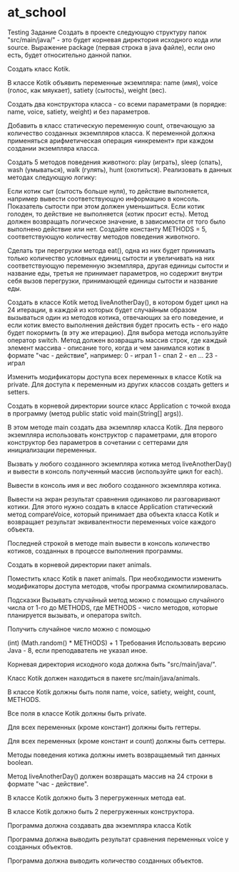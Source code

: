 # at_school
Testing
Задание
Создать в проекте следующую структуру папок "src/main/java/" - это будет корневая директория исходного кода или source. Выражение package (первая строка в java файле), если оно есть, будет относительно данной папки.

Создать класс Kotik.

В классе Kotik объявить переменные экземпляра: name (имя), voice (голос, как мяукает), satiety (сытость), weight (вес).

Создать два конструктора класса - со всеми параметрами (в порядке: name, voice, satiety, weight) и без параметров.

Добавить в класс статическую переменную count, отвечающую за количество созданных экземпляров класса. К переменной должна применяться арифметическая операция «инкремент» при каждом создании экземпляра класса.

Создать 5 методов поведения животного: play (играть), sleep (спать), wash (умываться), walk (гулять), hunt (охотиться). Реализовать в данных методах следующую логику:

Если котик сыт (сытость больше нуля), то действие выполняется, например вывести соответствующую информацию в консоль. Показатель сытости при этом должен уменьшиться.
Если котик голоден, то действие не выполняется (котик просит есть).
Метод должен возвращать логическое значение, в зависимости от того было выполнено действие или нет.
Создайте константу METHODS = 5, соответствующую количеству методов поведения животного.

Сделать три перегрузки метода eat(), одна из них будет принимать только количество условных единиц сытости и увеличивать на них соответствующую переменную экземпляра, другая единицы сытости и название еды, третья не принимает параметров, но содержит внутри себя вызов перегрузки, принимающей единицы сытости и название еды.

Создать в классе Kotik метод liveAnotherDay(), в котором будет цикл на 24 итерации, в каждой из которых будет случайным образом вызываться один из методов котика, отвечающих за его поведение, и если котик вместо выполнения действия будет просить есть - его надо будет покормить (в эту же итерацию).
Для выбора метода используйте оператор switch.
Метод должен возвращать массив строк, где каждый элемент массива - описание того, когда и чем занимался котик в формате "час - действие", например:
0 - играл
1 - спал
2 - ел
...
23 - играл

Изменить модификаторы доступа всех переменных в классе Kotik на private. Для доступа к переменным из других классов создать getters и setters.

Создать в корневой директории source класс Application с точкой входа в программу (метод public static void main(String[] args)).

В этом методе main создать два экземпляр класса Kotik. Для первого экземпляра использовать конструктор с параметрами, для второго конструктор без параметров в сочетании с сеттерами для инициализации переменных.

Вызвать у любого созданного экземпляра котика метод liveAnotherDay() и вывести в консоль полученный массив (используйте цикл for each).

Вывести в консоль имя и вес любого созданного экземпляра котика.

Вывести на экран результат сравнения одинаково ли разговаривают котики. Для этого нужно создать в классе Application статический метод compareVoice, который принимает два объекта класса Kotik и возвращает результат эквивалентности переменных voice каждого объекта.

Последней строкой в методе main вывести в консоль количество котиков, созданных в процессе выполнения программы.

Создать в корневой директории пакет animals.

Поместить класс Kotik в пакет animals. При необходимости изменить модификаторы доступа методов, чтобы программа скомпилировалась.

Подсказки
Вызывать случайный метод можно с помощью случайного числа от 1-го до METHODS, где METHODS - число методов, которые планируется вызывать, и оператора switch.

Получить случайное число можно с помощью

(int) (Math.random() * METHODS) + 1
Требования
Использовать версию Java - 8, если преподаватель не указал иное.

Корневая директория исходного кода должна быть "src/main/java/".

Класс Kotik должен находиться в пакете src/main/java/animals.

В классе Kotik должны быть поля name, voice, satiety, weight, count, METHODS.

Все поля в классе Kotik должны быть private.

Для всех переменных (кроме констант) должны быть геттеры.

Для всех переменных (кроме констант и count) должны быть сеттеры.

Методы поведения котика должны иметь возвращаемый тип данных boolean.

Метод liveAnotherDay() должен возвращать массив на 24 строки в формате "час - действие".

В классе Kotik должно быть 3 перегруженных метода eat.

В классе Kotik должно быть 2 перегруженных конструктора.

Программа должна создавать два экземпляра класса Kotik

Программа должна выводить результат сравнения переменных voice у созданных объектов.

Программа должна выводить количество созданных объектов.

